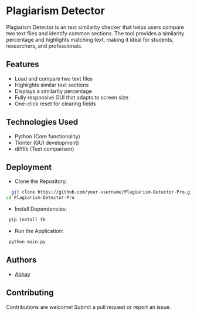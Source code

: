 
# Plagiarism Detector

Plagiarism Detector is an text similarity checker that helps users compare two text files and identify common sections. The tool provides a similarity percentage and highlights matching text, making it ideal for students, researchers, and professionals.

## Features

- Load and compare two text files
- Highlights similar text sections
- Displays a similarity percentage
- Fully responsive GUI that adapts to screen size
- One-click reset for clearing fields

## Technologies Used

- Python (Core functionality)
- Tkinter (GUI development)
- difflib (Text comparison)
## Deployment

- Clone the Repository:

```bash
  git clone https://github.com/your-username/Plagiarism-Detector-Pro.git
cd Plagiarism-Detector-Pro
```

- Install Dependencies:
```bash
 pip install tk
```

- Run the Application:
```bash
 python main.py
```


## Authors

- [Abhay](https://github.com/AbhayCodes-dev)


## Contributing

Contributions are welcome! Submit a pull request or report an issue.

